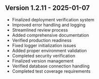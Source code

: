 
## Version 1.2.11 - 2025-01-07
- Finalized deployment verification system
- Improved error handling and logging
- Streamlined review process
- Added comprehensive documentation
- Verified production readiness
- Fixed logger initialization issues
- Added proper environment validation
- Completed security verification
- Finalized version management
- Verified database connection handling
- Completed test coverage requirements
